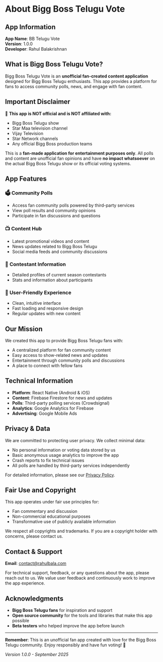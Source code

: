 # About Bigg Boss Telugu Vote

## App Information

**App Name**: BB Telugu Vote  
**Version**: 1.0.0  
**Developer**: Rahul Balakrishnan  

## What is Bigg Boss Telugu Vote?

Bigg Boss Telugu Vote is an **unofficial fan-created content application** designed for Bigg Boss Telugu enthusiasts. This app provides a platform for fans to access community polls, news, and engage with fan content.

## Important Disclaimer

🚨 **This app is NOT official and is NOT affiliated with:**
- Bigg Boss Telugu show
- Star Maa television channel  
- Vijay Television
- Star Network channels
- Any official Bigg Boss production teams

This is a **fan-made application for entertainment purposes only**. All polls and content are unofficial fan opinions and have **no impact whatsoever** on the actual Bigg Boss Telugu show or its official voting systems.

## App Features

### 🗳️ **Community Polls**
- Access fan community polls powered by third-party services
- View poll results and community opinions
- Participate in fan discussions and questions

### 📺 **Content Hub**
- Latest promotional videos and content
- News updates related to Bigg Boss Telugu
- Social media feeds and community discussions

### 👥 **Contestant Information**
- Detailed profiles of current season contestants
- Stats and information about participants

### 📱 **User-Friendly Experience**
- Clean, intuitive interface
- Fast loading and responsive design
- Regular updates with new content

## Our Mission

We created this app to provide Bigg Boss Telugu fans with:
- A centralized platform for fan community content
- Easy access to show-related news and updates
- Entertainment through community polls and discussions
- A place to connect with fellow fans

## Technical Information

- **Platform**: React Native (Android & iOS)
- **Content**: Firebase Firestore for news and updates
- **Polls**: Third-party polling services (Crowdsignal)
- **Analytics**: Google Analytics for Firebase
- **Advertising**: Google Mobile Ads

## Privacy & Data

We are committed to protecting user privacy. We collect minimal data:
- No personal information or voting data stored by us
- Basic anonymous usage analytics to improve the app
- Crash reports to fix technical issues
- All polls are handled by third-party services independently

For detailed information, please see our [Privacy Policy](privacy-policy.html).

## Fair Use and Copyright

This app operates under fair use principles for:
- Fan commentary and discussion
- Non-commercial educational purposes
- Transformative use of publicly available information

We respect all copyrights and trademarks. If you are a copyright holder with concerns, please contact us.

## Contact & Support

**Email**: contact@rahulbala.com

For technical support, feedback, or any questions about the app, please reach out to us. We value user feedback and continuously work to improve the app experience.

## Acknowledgments

- **Bigg Boss Telugu fans** for inspiration and support
- **Open source community** for the tools and libraries that make this app possible
- **Beta testers** who helped improve the app before launch

---

**Remember**: This is an unofficial fan app created with love for the Bigg Boss Telugu community. Enjoy responsibly and have fun voting! 🎉

*Version 1.0.0 - September 2025*
